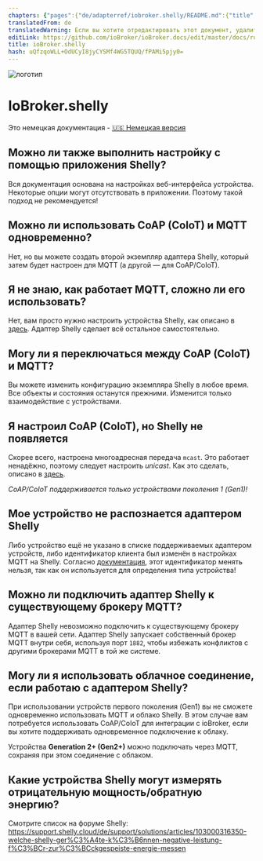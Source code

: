 ```yaml
---
chapters: {"pages":{"de/adapterref/iobroker.shelly/README.md":{"title":{"de":"ioBroker.shelly"},"content":"de/adapterref/iobroker.shelly/README.md"},"de/adapterref/iobroker.shelly/protocol-coap.md":{"title":{"de":"ioBroker.shelly"},"content":"de/adapterref/iobroker.shelly/protocol-coap.md"},"de/adapterref/iobroker.shelly/protocol-mqtt.md":{"title":{"de":"ioBroker.shelly"},"content":"de/adapterref/iobroker.shelly/protocol-mqtt.md"},"de/adapterref/iobroker.shelly/restricted-login.md":{"title":{"de":"ioBroker.shelly"},"content":"de/adapterref/iobroker.shelly/restricted-login.md"},"de/adapterref/iobroker.shelly/state-changes.md":{"title":{"de":"ioBroker.shelly"},"content":"de/adapterref/iobroker.shelly/state-changes.md"},"de/adapterref/iobroker.shelly/faq.md":{"title":{"de":"ioBroker.shelly"},"content":"de/adapterref/iobroker.shelly/faq.md"},"de/adapterref/iobroker.shelly/debug.md":{"title":{"de":"ioBroker.shelly"},"content":"de/adapterref/iobroker.shelly/debug.md"}}}
translatedFrom: de
translatedWarning: Если вы хотите отредактировать этот документ, удалите поле «translationFrom», в противном случае этот документ будет снова автоматически переведен
editLink: https://github.com/ioBroker/ioBroker.docs/edit/master/docs/ru/adapterref/iobroker.shelly/faq.md
title: ioBroker.shelly
hash: uQfzqoWLL+OdUCyI8jyCYSMf4WG5TQUQ/fPAMi5pjy0=
---
```

![логотип](../../../de/admin/shelly.png)

# IoBroker.shelly
Это немецкая документация - [🇺🇸 Немецкая версия](../en/faq.md)

## Можно ли также выполнить настройку с помощью приложения Shelly?
Вся документация основана на настройках веб-интерфейса устройства. Некоторые опции могут отсутствовать в приложении. Поэтому такой подход не рекомендуется!

## Можно ли использовать CoAP (CoIoT) и MQTT одновременно?
Нет, но вы можете создать второй экземпляр адаптера Shelly, который затем будет настроен для MQTT (а другой — для CoAP/CoIoT).

## Я не знаю, как работает MQTT, сложно ли его использовать?
Нет, вам просто нужно настроить устройства Shelly, как описано в [здесь](protocol-mqtt.md). Адаптер Shelly сделает всё остальное самостоятельно.

## Могу ли я переключаться между CoAP (CoIoT) и MQTT?
Вы можете изменить конфигурацию экземпляра Shelly в любое время. Все объекты и состояния останутся прежними. Изменится только взаимодействие с устройствами.

## Я настроил CoAP (CoIoT), но Shelly не появляется
Скорее всего, настроена многоадресная передача `mcast`. Это работает ненадёжно, поэтому следует настроить *unicast*. Как это сделать, описано в [здесь](protocol-coap.md).

*CoAP/CoIoT поддерживается только устройствами поколения 1 (Gen1)!*

## Мое устройство не распознается адаптером Shelly
Либо устройство ещё не указано в списке поддерживаемых адаптером устройств, либо идентификатор клиента был изменён в настройках MQTT на Shelly. Согласно [документация](protocol-mqtt.md), этот идентификатор менять нельзя, так как он используется для определения типа устройства!

## Можно ли подключить адаптер Shelly к существующему брокеру MQTT?
Адаптер Shelly невозможно подключить к существующему брокеру MQTT в вашей сети. Адаптер Shelly запускает собственный брокер MQTT внутри себя, используя порт ``1882``, чтобы избежать конфликтов с другими брокерами MQTT в той же системе.

## Могу ли я использовать облачное соединение, если работаю с адаптером Shelly?
При использовании устройств первого поколения (Gen1) вы не сможете одновременно использовать MQTT и облако Shelly. В этом случае вам потребуется использовать CoAP/CoIoT для интеграции с ioBroker, если вы хотите поддерживать одновременное подключение к облаку.

Устройства **Generation 2+ (Gen2+)** можно подключать через MQTT, сохраняя при этом соединение с облаком.

## Какие устройства Shelly могут измерять отрицательную мощность/обратную энергию?
Смотрите список на форуме Shelly: https://support.shelly.cloud/de/support/solutions/articles/103000316350-welche-shelly-ger%C3%A4te-k%C3%B6nnen-negative-leistung-f%C3%BCr-zur%C3%BCckgespeiste-energie-messen